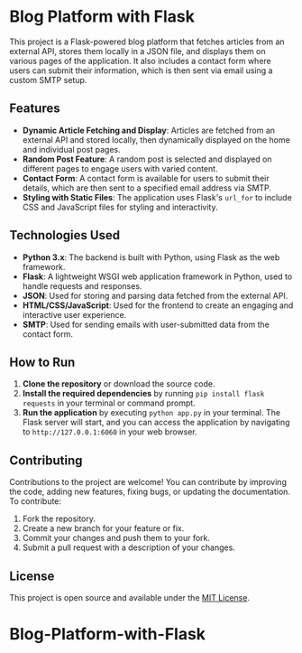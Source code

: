 # Blog Platform with Flask

This project is a Flask-powered blog platform that fetches articles from an external API, stores them locally in a JSON file, and displays them on various pages of the application. It also includes a contact form where users can submit their information, which is then sent via email using a custom SMTP setup.

## Features

- **Dynamic Article Fetching and Display**: Articles are fetched from an external API and stored locally, then dynamically displayed on the home and individual post pages.
- **Random Post Feature**: A random post is selected and displayed on different pages to engage users with varied content.
- **Contact Form**: A contact form is available for users to submit their details, which are then sent to a specified email address via SMTP.
- **Styling with Static Files**: The application uses Flask's `url_for` to include CSS and JavaScript files for styling and interactivity.

## Technologies Used

- **Python 3.x**: The backend is built with Python, using Flask as the web framework.
- **Flask**: A lightweight WSGI web application framework in Python, used to handle requests and responses.
- **JSON**: Used for storing and parsing data fetched from the external API.
- **HTML/CSS/JavaScript**: Used for the frontend to create an engaging and interactive user experience.
- **SMTP**: Used for sending emails with user-submitted data from the contact form.

## How to Run

1. **Clone the repository** or download the source code.
2. **Install the required dependencies** by running `pip install flask requests` in your terminal or command prompt.
3. **Run the application** by executing `python app.py` in your terminal. The Flask server will start, and you can access the application by navigating to `http://127.0.0.1:6060` in your web browser.

## Contributing

Contributions to the project are welcome! You can contribute by improving the code, adding new features, fixing bugs, or updating the documentation. To contribute:

1. Fork the repository.
2. Create a new branch for your feature or fix.
3. Commit your changes and push them to your fork.
4. Submit a pull request with a description of your changes.

## License

This project is open source and available under the [MIT License](LICENSE.md).
# Blog-Platform-with-Flask
